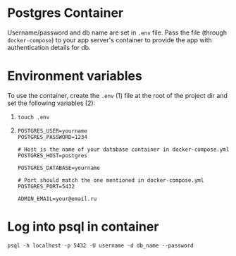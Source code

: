 # Postgres Container

Username/password and db name are set in `.env` file. Pass the file (through `docker-compose`) to your app server's container to provide the app with authentication details for db. 


# Environment variables

To use the container, create the `.env` (1) file at the root of the project dir and set the following variables (2):

1. `touch .env`
2. ```
   POSTGRES_USER=yourname
   POSTGRES_PASSWORD=1234

   # Host is the name of your database container in docker-compose.yml
   POSTGRES_HOST=postgres

   POSTGRES_DATABASE=yourname

   # Port should match the one mentioned in docker-compose.yml
   POSTGRES_PORT=5432

   ADMIN_EMAIL=your@email.ru
   ```
   
# Log into psql in container

`psql -h localhost -p 5432 -U username -d db_name --password`

